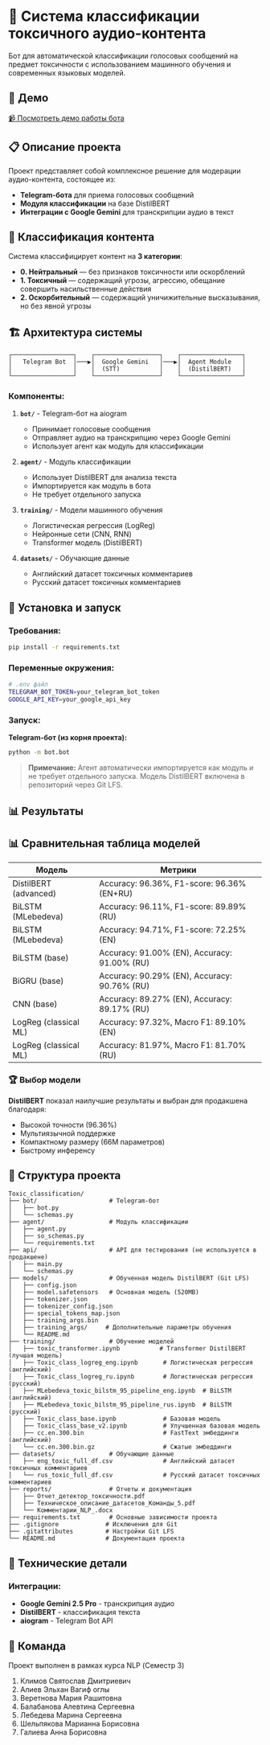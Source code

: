 # 🤖 Система классификации токсичного аудио-контента

Бот для автоматической классификации голосовых сообщений на предмет токсичности с использованием машинного обучения и современных языковых моделей.

## 🎥 Демо

[📹 Посмотреть демо работы бота](https://drive.google.com/file/d/1wKuYMB56sTEMYNen2od8fVtglyJEcBlJ/view?usp=drive_link)

## 📋 Описание проекта

Проект представляет собой комплексное решение для модерации аудио-контента, состоящее из:
- **Telegram-бота** для приема голосовых сообщений
- **Модуля классификации** на базе DistilBERT
- **Интеграции с Google Gemini** для транскрипции аудио в текст

## 🎯 Классификация контента

Система классифицирует контент на **3 категории**:
- **0. Нейтральный** — без признаков токсичности или оскорблений
- **1. Токсичный** — содержащий угрозы, агрессию, обещание совершить насильственные действия
- **2. Оскорбительный** — содержащий уничижительные высказывания, но без явной угрозы

## 🏗️ Архитектура системы

```
┌─────────────────┐    ┌──────────────────┐    ┌─────────────────┐
│   Telegram Bot  │───▶│  Google Gemini   │───▶│  Agent Module   │
│                 │    │  (STT)           │    │  (DistilBERT)   │
└─────────────────┘    └──────────────────┘    └─────────────────┘
```

### Компоненты:

1. **`bot/`** - Telegram-бот на aiogram
   - Принимает голосовые сообщения
   - Отправляет аудио на транскрипцию через Google Gemini
   - Использует агент как модуль для классификации

2. **`agent/`** - Модуль классификации
   - Использует DistilBERT для анализа текста
   - Импортируется как модуль в бота
   - Не требует отдельного запуска

3. **`training/`** - Модели машинного обучения
   - Логистическая регрессия (LogReg)
   - Нейронные сети (CNN, RNN)
   - Transformer модель (DistilBERT)

4. **`datasets/`** - Обучающие данные
   - Английский датасет токсичных комментариев
   - Русский датасет токсичных комментариев


## 🚀 Установка и запуск

### Требования:
```bash
pip install -r requirements.txt
```

### Переменные окружения:
```bash
# .env файл
TELEGRAM_BOT_TOKEN=your_telegram_bot_token
GOOGLE_API_KEY=your_google_api_key
```

### Запуск:

**Telegram-бот (из корня проекта):**
```bash
python -m bot.bot
```

> **Примечание:** Агент автоматически импортируется как модуль и не требует отдельного запуска. Модель DistilBERT включена в репозиторий через Git LFS.

## 📊 Результаты

## 📊 Сравнительная таблица моделей

| Модель                | Метрики                                         |
|-----------------------|-------------------------------------------------|
| DistilBERT (advanced) | Accuracy: 96.36%, F1-score: 96.36% (EN+RU)      |
| BiLSTM (MLebedeva)    | Accuracy: 96.11%, F1-score: 89.89% (RU)         |
| BiLSTM (MLebedeva)    | Accuracy: 94.71%, F1-score: 72.25% (EN)         |
| BiLSTM (base)         | Accuracy: 91.00% (EN), Accuracy: 91.00% (RU)    |
| BiGRU (base)          | Accuracy: 90.29% (EN), Accuracy: 90.76% (RU)    |
| CNN (base)            | Accuracy: 89.27% (EN), Accuracy: 89.17% (RU)    |
| LogReg (classical ML) | Accuracy: 97.32%, Macro F1: 89.10%   (EN)       |
| LogReg (classical ML) | Accuracy: 81.97%, Macro F1: 81.70%   (RU)       |

### 🏆 Выбор модели
**DistilBERT** показал наилучшие результаты и выбран для продакшена благодаря:
- Высокой точности (96.36%)
- Мультиязычной поддержке
- Компактному размеру (66M параметров)
- Быстрому инференсу


## 📁 Структура проекта

```
Toxic_classification/
├── bot/                    # Telegram-бот
│   ├── bot.py
│   └── schemas.py
├── agent/                  # Модуль классификации
│   ├── agent.py
│   ├── so_schemas.py
│   └── requirements.txt
├── api/                    # API для тестирования (не используется в продакшене)
│   ├── main.py
│   └── schemas.py
├── models/                 # Обученная модель DistilBERT (Git LFS)
│   ├── config.json
│   ├── model.safetensors   # Основная модель (520MB)
│   ├── tokenizer.json
│   ├── tokenizer_config.json
│   ├── special_tokens_map.json
│   ├── training_args.bin
│   ├── training_args/     # Дополнительные параметры обучения
│   └── README.md
├── training/               # Обучение моделей
│   ├── toxic_transformer.ipynb           # Transformer DistilBERT (лучшая модель)
│   ├── Toxic_class_logreg_eng.ipynb       # Логистическая регрессия (английский)
│   ├── Toxic_class_logreg_ru.ipynb        # Логистическая регрессия (русский)
│   ├── MLebedeva_toxic_bilstm_95_pipeline_eng.ipynb  # BiLSTM (английский)
│   ├── MLebedeva_toxic_bilstm_95_pipeline_rus.ipynb  # BiLSTM (русский)
│   ├── Toxic_class_base.ipynb             # Базовая модель
│   ├── Toxic_class_base_v2.ipynb          # Улучшенная базовая модель
│   ├── cc.en.300.bin                      # FastText эмбеддинги (английский)
│   └── cc.en.300.bin.gz                   # Сжатые эмбеддинги
├── datasets/               # Обучающие данные
│   ├── eng_toxic_full_df.csv              # Английский датасет токсичных комментариев
│   └── rus_toxic_full_df.csv              # Русский датасет токсичных комментариев
├── reports/                # Отчеты и документация
│   ├── Отчет_детектор_токсичности.pdf
│   ├── Техническое_описание_датасетов_Команды_5.pdf
│   └── Комментарии_NLP_.docx
├── requirements.txt        # Основные зависимости проекта
├── .gitignore             # Исключения для Git
├── .gitattributes         # Настройки Git LFS
└── README.md              # Документация проекта
```

## 🔧 Технические детали

### Интеграции:
- **Google Gemini 2.5 Pro** - транскрипция аудио
- **DistilBERT** - классификация текста
- **aiogram** - Telegram Bot API


## 👥 Команда

Проект выполнен в рамках курса NLP (Семестр 3)
1. Климов Святослав Дмитриевич
2. Алиев Эльхан Вагиф оглы
3. Веретнова Мария Рашитовна
4. Балабанова Алевтина Сергеевна
5. Лебедева Марина Сергеевна
6. Шельпякова Марианна Борисовна
7. Галиева Анна Борисовна


